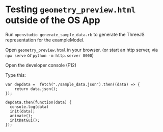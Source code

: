 # Testing `geometry_preview.html` outside of the OS App

Run `openstudio generate_sample_data.rb` to generate the ThreeJS representation for the exampleModel.

Open `geometry_preview.html` in your browser. (or start an http server, via `npx serve` or `python -m http.server 8000`)

Open the developer console (F12)

Type this:

```
var depdata =  fetch("./sample_data.json").then((data) => {
    return data.json();
});

depdata.then(function(data) {
  console.log(data)
  init(data);
  animate();
  initDatGui();
});
```
